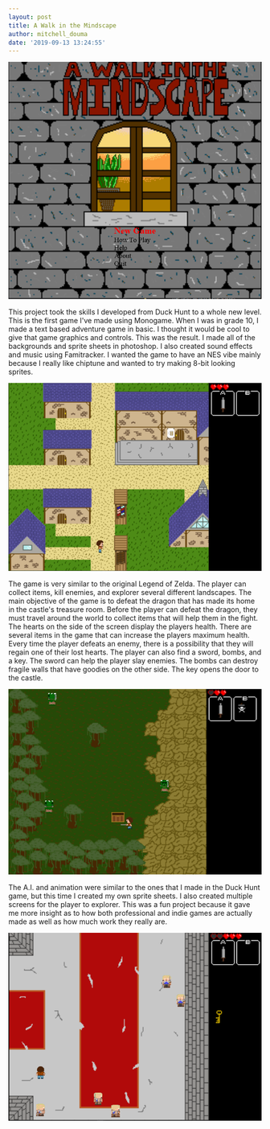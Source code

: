 ```yaml
---
layout: post
title: A Walk in the Mindscape
author: mitchell_douma
date: '2019-09-13 13:24:55'
---
```

![A Walk in the Mindscape Opening Screen](/assets/img/uploads/awalkinthemindscape1.png)

This project took the skills I developed from Duck Hunt to a whole new level.  This is the first game I've made using Monogame. When I was in grade 10, I made a text based adventure game in basic.  I thought it would be cool to give that game graphics and controls.  This was the result.  I made all of the backgrounds and sprite sheets in photoshop. I also created sound effects and music using Famitracker.  I wanted the game to have an NES vibe mainly because I really like chiptune and wanted to try making 8-bit looking sprites.  

![Town](/assets/img/uploads/awalkinthemindscape2.png)

The game is very similar to the original Legend of Zelda. The player can collect items, kill enemies, and explorer several different landscapes.  The main objective of the game is to defeat the dragon that has made its home in the castle's treasure room.  Before the player can defeat the dragon, they must travel around the world to collect items that will help them in the fight.  The hearts on the side of the screen display the players health.  There are several items in the game that can increase the players maximum health.  Every time the player defeats an enemy, there is a possibility that they will regain one of their lost hearts.  The player can also find a sword, bombs, and a key. The sword can help the player slay enemies.  The bombs can destroy fragile walls that have goodies on the other side. The key opens the door to the castle.  

![Swamp](/assets/img/uploads/awalkinthemindscape3.png)

 The A.I. and animation were similar to the ones that I made in the Duck Hunt game, but this time I created my own sprite sheets.  I also created multiple screens for the player to explorer.  This was a fun project because it gave me more insight as to how both professional and indie games are actually made as well as how much work they really are.

![Castle](/assets/img/uploads/awalkinthemindscape4.png)
